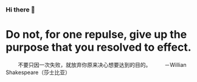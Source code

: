 ### Hi there 👋

<!--
**woshizwy/woshizwy** is a ✨ _special_ ✨ repository because its `README.md` (this file) appears on your GitHub profile.

Here are some ideas to get you started:

- 🔭 I’m currently working on ...
- 🌱 I’m currently learning ...
- 👯 I’m looking to collaborate on ...
- 🤔 I’m looking for help with ...
- 💬 Ask me about ...
- 📫 How to reach me: ...
- 😄 Pronouns: ...
- ⚡ Fun fact: ...
-->
# Do not, for one repulse, give up the purpose that you resolved to effect.
　　 不要只因一次失败，就放弃你原来决心想要达到的目的。
　　 －Willian Shakespeare（莎士比亚）
